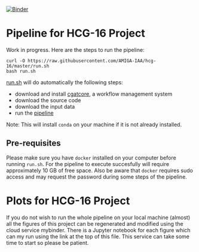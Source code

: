 [![Binder](https://mybinder.org/badge_logo.svg)](https://mybinder.org/v2/gh/AMIGA-IAA/hcg-16/master)

# Pipeline for HCG-16 Project

Work in progress. Here are the steps to run the pipeline:
```
curl -O https://raw.githubusercontent.com/AMIGA-IAA/hcg-16/master/run.sh
bash run.sh
```
[run.sh](https://github.com/AMIGA-IAA/hcg-16/blob/master/run.sh) will do automatically the following steps:
* download and install [cgatcore](https://github.com/cgat-developers/cgat-core/blob/master/README.rst), a workflow management system
* download the source code
* download the input data
* run the [pipeline](https://github.com/AMIGA-IAA/hcg-16/blob/master/cgatcore/pipeline.py)

Note: This will install `conda` on your machine if it is not already installed.

## Pre-requisites
Please make sure you have `docker` installed on your computer before running `run.sh`. For the pipeline to execute succesfully will require approximately 10 GB of free space. Also be aware that `docker` requires sudo access and may request the password during some steps of the pipeline.

# Plots for HCG-16 Project

If you do not wish to run the whole pipeline on your local machine (almost) all the figures of this project can be regenerated and modified using the cloud service mybinder. There is a Jupyter notebook for each figure which can my run using the link at the top of this file. This service can take some time to start so please be patient.
